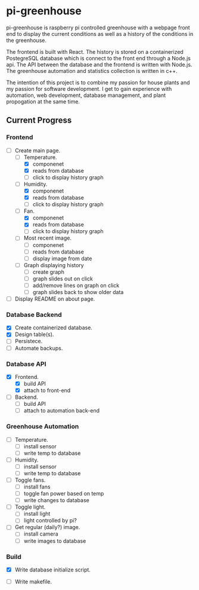 
# pi-greenhouse

pi-greenhouse is raspberry pi controlled greenhouse with a webpage front end to display the current conditions as well as a history of the conditions in the greenhouse. 

The frontend is built with React. The history is stored on a containerized PostegreSQL database which is connect to the front end through a Node.js api. The API between the database and the frontend is written with Node.js. The greenhouse automation and statistics collection is written in c++.

The intention of this project is to combine my passion for house plants and my passion for software development. I get to gain experience with automation, web development, database management, and plant propogation at the same time.

## Current Progress

### Frontend
- [ ] Create main page.
  - [ ] Temperature.
    - [x] componenet
    - [x] reads from database
    - [ ] click to display history graph
  - [ ] Humidity.
    - [x] componenet
    - [x] reads from database
    - [ ] click to display history graph
  - [ ] Fan.
    - [x] componenet
    - [x] reads from database
    - [ ] click to display history graph
  - [ ] Most recent image.
    - [ ] componenet
    - [ ] reads from database
    - [ ] display image from date
  - [ ] Graph displaying history
    - [ ] create graph
    - [ ] graph slides out on click
    - [ ] add/remove lines on graph on click
    - [ ] graph slides back to show older data
- [ ] Display README on about page.

### Database Backend
- [x] Create containerized database.
- [x] Design table(s).
- [ ] Persistece.
- [ ] Automate backups.

### Database API
- [x] Frontend.
  - [x] build API
  - [x] attach to front-end
- [ ] Backend.
  - [ ] build API
  - [ ] attach to automation back-end

### Greenhouse Automation
- [ ] Temperature.
  - [ ] install sensor
  - [ ] write temp to database
- [ ] Humidity.
  - [ ] install sensor
  - [ ] write temp to database
- [ ] Toggle fans.
  - [ ] install fans
  - [ ] toggle fan power based on temp
  - [ ] write changes to database
- [ ] Toggle light.
  - [ ] install light
  - [ ] light controlled by pi?
- [ ] Get regular (daily?) image.
  - [ ] install camera
  - [ ] write images to database

### Build
- [x] Write database initialize script.
- [ ] Write makefile.

